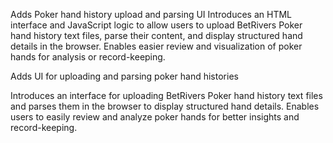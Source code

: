 Adds Poker hand history upload and parsing UI
Introduces an HTML interface and JavaScript logic to allow users to upload BetRivers Poker hand history text files, parse their content, and display structured hand details in the browser. Enables easier review and visualization of poker hands for analysis or record-keeping.

Adds UI for uploading and parsing poker hand histories

Introduces an interface for uploading BetRivers Poker hand history text files and parses them in the browser to display structured hand details. Enables users to easily review and analyze poker hands for better insights and record-keeping.
